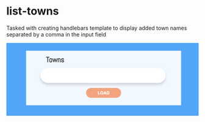 # list-towns
Tasked with creating handlebars template to display added town names separated by a comma in the input field

<p align="center">
    <img src="./img/list-towns.png">
</p>